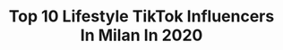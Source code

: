 ---
title: Top 10 Lifestyle TikTok Influencers In Milan In 2020
description: >-
  Find top lifestyle TikTok influencers in Milan in 2020. Most popular hashtags: #milan #lifestyle #coronavirus #montecarlo.
platform: TikTok
profiles:
  - username: "andreamoriggi"
    fullname: >-
      Andrea Moriggi
    location: "Italy"
    followers: 2766
    engagement: 376
    commentsToLikes: 0.007710
    id: ck9rbs2izqjnu0j781e9li8t7
    verified: false
    hashtags: "#comfort, #mclaren570gt, #garage, #luxuryboat"
  - username: "kalobagli85"
    fullname: >-
      kalobagli85
    location: "Italy"
    followers: 3158
    engagement: 658
    commentsToLikes: 0.012608
    id: ck97ym5xd04by0j7874thbl6q
    verified: false
    hashtags: "#488spider, #greece, #812superfast, #swiss"
  - username: "giuliacalcaterra"
    fullname: >-
      Giulia Calcaterra 
    location: "Italy"
    followers: 47680
    engagement: 750
    commentsToLikes: 0.004691
    id: ck900a6g3a6zg0j78myq0zwl3
    verified: true
    hashtags: "#waterfalls, #love, #cliffdiving, #dive"
  - username: "justintopi"
    fullname: >-
      Justin Topi
    location: "Italy"
    followers: 11415
    engagement: 1333
    commentsToLikes: 0.008237
    id: ck97ym8rc05560j78jy5hphe2
    verified: false
    hashtags: "#speed, #ktm250, #france, #montenapoleone"
  - username: "sespo"
    fullname: >-
      Sespo👼🏻
    location: "Italy"
    followers: 1795572
    engagement: 2449
    commentsToLikes: 0.012062
    id: ck83zg6s80gw80j78hpnfd334
    verified: true
    hashtags: "#tuttifratelli, #valespo, #reazione, #problemicontutti"
  - username: "zimmi_te"
    fullname: >-
      zimmi_te
    location: "Italy"
    followers: 3614
    engagement: 1507
    commentsToLikes: 0.010887
    id: cka8f60dr10cp0i78q89gawb3
    verified: false
    hashtags: "#yellow, #fullthrottle, #tikto, #cross"
  - username: "nssmagazine"
    fullname: >-
      nss magazine
    location: "Italy"
    followers: 35681
    engagement: 617
    commentsToLikes: 0.011447
    id: ck9eq9cwyw7e50j78px66yb8y
    verified: true
    hashtags: "#video, #machete, #quarantena, #calcio"
  - username: "one_million_business"
    fullname: >-
      RICHy’$
    location: "Italy"
    followers: 15374
    engagement: 554
    commentsToLikes: 0.039461
    id: ck92xor4kzj1u0j78dlv4fzv4
    verified: false
    hashtags: "#training, #comedy, #party, #informiamoci"
  - username: "andreadalcorso"
    fullname: >-
      Andrea Dal Corso
    location: "Italy"
    followers: 68977
    engagement: 489
    commentsToLikes: 0.005791
    id: ck900atgbaaad0j78cfatneoc
    verified: true
    hashtags: "#couplechallenge, #winelover, #funny, #fridaychallenge"
  - username: "sespo"
    fullname: >-
      Sespo👼🏻
    location: "Italy"
    followers: 1795572
    engagement: 2449
    commentsToLikes: 0.012062
    id: ck83zg6s80gw80j78hpnfd334
    verified: true
    hashtags: "#tuttifratelli, #valespo, #reazione, #problemicontutti"
---